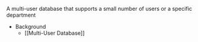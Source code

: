A multi-user database that supports a small number of users or a specific department

- Background
	- [[Multi-User Database]]